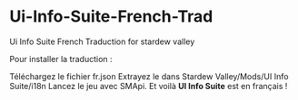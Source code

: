 # Ui-Info-Suite-French-Trad
Ui Info Suite French Traduction for stardew valley

Pour installer la traduction :

Téléchargez le fichier fr.json
Extrayez le dans Stardew Valley/Mods/UI Info Suite/i18n
Lancez le jeu avec SMApi.
Et voilà **UI Info Suite** est en français !
